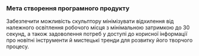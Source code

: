 ### Мета створення програмного продукту

Забезпечити можливість скульптору мінімізувати відхилення від належного освітлення робочого місця з мінімальною затримкою до 30 секунд, а також задоволення потреб у доступі до корисної інформації про новітні інструменти й мистецькі тренди для розвитку його творчого процесу.
